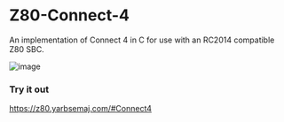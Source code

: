 # Z80-Connect-4
An implementation of Connect 4 in C for use with an RC2014 compatible Z80 SBC.

![image](https://user-images.githubusercontent.com/17494632/218226235-5ec33bfe-4278-4460-b73b-5dace96cb921.png)

### Try it out
https://z80.yarbsemaj.com/#Connect4
